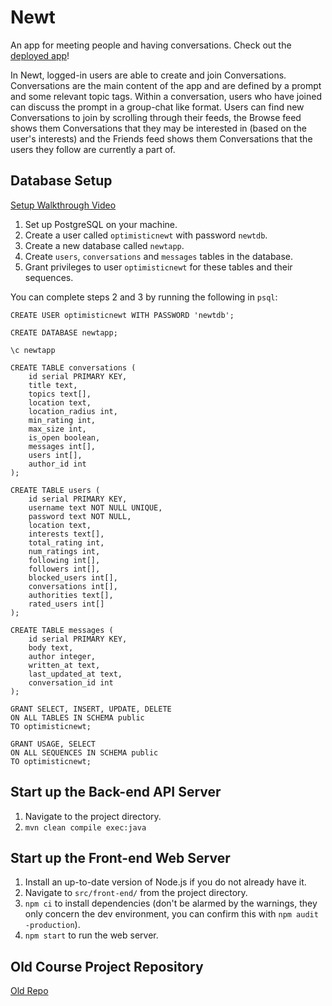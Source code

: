 # Newt

An app for meeting people and having conversations. Check out the [deployed app](https://newt.social)!

In Newt, logged-in users are able to create and join Conversations. Conversations are the main content of the app and are defined by a prompt and some relevant topic tags. Within a conversation, users who have joined can discuss the prompt in a group-chat like format. Users can find new Conversations to join by scrolling through their feeds, the Browse feed shows them Conversations that they may be interested in (based on the user's interests) and the Friends feed shows them Conversations that the users they follow are currently a part of.

## Database Setup

[Setup Walkthrough Video](https://www.youtube.com/watch?v=0o1EFIUH57c)

1. Set up PostgreSQL on your machine.
2. Create a user called `optimisticnewt` with password `newtdb`.
3. Create a new database called `newtapp`.
4. Create `users`, `conversations` and `messages` tables in the database.
5. Grant privileges to user `optimisticnewt` for these tables and their sequences.

You can complete steps 2 and 3 by running the following in `psql`:
```
CREATE USER optimisticnewt WITH PASSWORD 'newtdb';

CREATE DATABASE newtapp;

\c newtapp

CREATE TABLE conversations (
    id serial PRIMARY KEY,
    title text,
    topics text[],
    location text,
    location_radius int,
    min_rating int,
    max_size int,
    is_open boolean,
    messages int[],
    users int[],
    author_id int
);

CREATE TABLE users (
    id serial PRIMARY KEY,
    username text NOT NULL UNIQUE,
    password text NOT NULL,
    location text,
    interests text[],
    total_rating int,
    num_ratings int,
    following int[],
    followers int[],
    blocked_users int[],
    conversations int[],
    authorities text[],
    rated_users int[]
);

CREATE TABLE messages (
    id serial PRIMARY KEY,
    body text,
    author integer,
    written_at text,
    last_updated_at text,
    conversation_id int
);

GRANT SELECT, INSERT, UPDATE, DELETE
ON ALL TABLES IN SCHEMA public 
TO optimisticnewt;

GRANT USAGE, SELECT 
ON ALL SEQUENCES IN SCHEMA public 
TO optimisticnewt;
```

## Start up the Back-end API Server

1. Navigate to the project directory.
2. `mvn clean compile exec:java`

## Start up the Front-end Web Server

1. Install an up-to-date version of Node.js if you do not already have it.
2. Navigate to `src/front-end/` from the project directory.
3. `npm ci` to install dependencies (don't be alarmed by the warnings, they only concern the dev environment, you can confirm this with `npm audit -production`).
4. `npm start` to run the web server.

## Old Course Project Repository 

[Old Repo](https://github.com/CSC207-UofT/course-project-newtapp)
